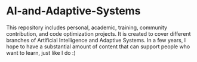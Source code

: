 # AI-and-Adaptive-Systems
This repository  includes personal, academic, training, community contribution, and code optimization projects. It is created to cover different branches of Artificial Intelligence and Adaptive Systems. In a few years, I hope to have a substantial amount of content that can support people who want to learn, just like I do :)
